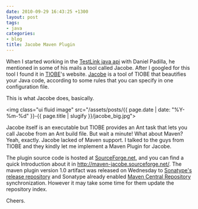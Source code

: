 ```yaml
---
date: 2010-09-29 16:43:25 +1300
layout: post
tags:
- java
categories:
- blog
title: Jacobe Maven Plugin
---
```


When I started working in the <a title="TestLink java api" href="http://code.google.com/p/testlink-api-java-client/">TestLink java api</a> with Daniel Padilla, he mentioned in some of his mails a tool called Jacobe. After I googled for this tool I found it in <a title="TIOBE" href="http://www.tiobe.com">TIOBE</a>'s website. <a title="TIOBE Jacobe" href="http://www.tiobe.com/index.php/content/products/jacobe/Jacobe.html">Jacobe</a> is a tool of TIOBE that beautifies your Java code, according to some rules that you can specify in one configuration file.

This is what Jacobe does, basically.

<img class="ui fluid image" src="/assets/posts/{{ page.date | date: "%Y-%m-%d" }}-{{ page.title | slugify }}/jacobe_big.jpg">

Jacobe itself is an executable but TIOBE provides an Ant task that lets you call Jacobe from an Ant build file. But wait a minute! What about Maven? Yeah, exactly. Jacobe lacked of Maven support. I talked to the guys from TIOBE and they kindly let me implement a Maven Plugin for Jacobe.

The plugin source code is hosted at <a title="maven-jacobe-plugin sf.net" href="https://sourceforge.net/projects/maven-jacobe">SourceForge.net</a>, and you can find a quick Introduction about it in <a title="http://maven-jacobe.sourceforge.net/" href="http://maven-jacobe.sourceforge.net/">http://maven-jacobe.sourceforge.net/</a>. The maven plugin version 1.0 artifact was released on Wednesday to <a title="Sonatype releases repository - TIOBE Jacobe" href="https://oss.sonatype.org/content/repositories/releases/com/tiobe/jacobe/maven-jacobe-plugin/">Sonatype's release repository</a> and Sonatype already enabled <a title="Maven central repo - TIOBE Jacobe" href="http://repo1.maven.org/maven2/com/tiobe/jacobe/maven-jacobe-plugin/">Maven Central Repository</a> synchronization. However it may take some time for them update the repository index.

Cheers.
